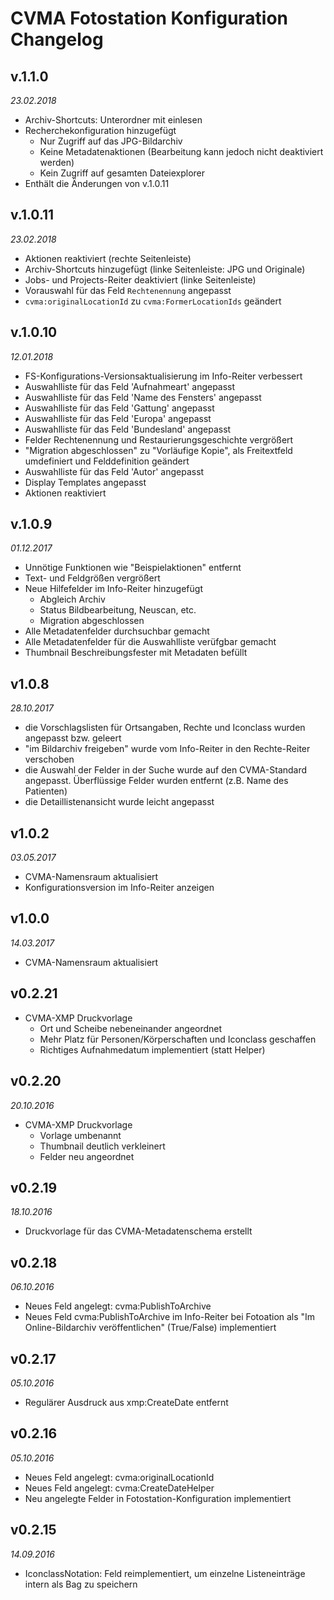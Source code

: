 # CVMA Fotostation Konfiguration Changelog

## v.1.1.0

*23.02.2018*

* Archiv-Shortcuts: Unterordner mit einlesen
* Recherchekonfiguration hinzugefügt
    - Nur Zugriff auf das JPG-Bildarchiv
    - Keine Metadatenaktionen (Bearbeitung kann jedoch nicht deaktiviert werden)
    - Kein Zugriff auf gesamten Dateiexplorer
* Enthält die Änderungen von v.1.0.11

## v.1.0.11

*23.02.2018*

* Aktionen reaktiviert (rechte Seitenleiste)
* Archiv-Shortcuts hinzugefügt (linke Seitenleiste: JPG und Originale)
* Jobs- und Projects-Reiter deaktiviert (linke Seitenleiste)
* Vorauswahl für das Feld `Rechtenennung` angepasst
* `cvma:originalLocationId` zu `cvma:FormerLocationIds` geändert

## v.1.0.10

*12.01.2018*

* FS-Konfigurations-Versionsaktualisierung im Info-Reiter verbessert
* Auswahlliste für das Feld 'Aufnahmeart' angepasst
* Auswahlliste für das Feld 'Name des Fensters' angepasst
* Auswahlliste für das Feld 'Gattung' angepasst
* Auswahlliste für das Feld 'Europa' angepasst
* Auswahlliste für das Feld 'Bundesland' angepasst
* Felder Rechtenennung und Restaurierungsgeschichte vergrößert
* "Migration abgeschlossen" zu "Vorläufige Kopie", als Freitextfeld umdefiniert und Felddefinition geändert
* Auswahlliste für das Feld 'Autor' angepasst
* Display Templates angepasst
* Aktionen reaktiviert

## v.1.0.9

*01.12.2017*

* Unnötige Funktionen wie "Beispielaktionen" entfernt
* Text- und Feldgrößen vergrößert
* Neue Hilfefelder im Info-Reiter hinzugefügt
  - Abgleich Archiv
  - Status Bildbearbeitung, Neuscan, etc.
  - Migration abgeschlossen
* Alle Metadatenfelder durchsuchbar gemacht
* Alle Metadatenfelder für die Auswahlliste verüfgbar gemacht
* Thumbnail Beschreibungsfester mit Metadaten befüllt
  

## v1.0.8

*28.10.2017*

* die Vorschlagslisten für Ortsangaben, Rechte und Iconclass wurden angepasst bzw. geleert
* "im Bildarchiv freigeben" wurde vom Info-Reiter in den Rechte-Reiter verschoben
* die Auswahl der Felder in der Suche wurde auf den CVMA-Standard angepasst. Überflüssige Felder wurden entfernt (z.B. Name des Patienten)
* die Detaillistenansicht wurde leicht angepasst


## v1.0.2

*03.05.2017*

* CVMA-Namensraum aktualisiert
* Konfigurationsversion im Info-Reiter anzeigen

## v1.0.0

*14.03.2017*

* CVMA-Namensraum aktualisiert

## v0.2.21

* CVMA-XMP Druckvorlage
    - Ort und Scheibe nebeneinander angeordnet
    - Mehr Platz für Personen/Körperschaften und Iconclass geschaffen
    - Richtiges Aufnahmedatum implementiert (statt Helper)

## v0.2.20

*20.10.2016*

* CVMA-XMP Druckvorlage
    - Vorlage umbenannt
    - Thumbnail deutlich verkleinert
    - Felder neu angeordnet


## v0.2.19

*18.10.2016*

* Druckvorlage für das CVMA-Metadatenschema erstellt

## v0.2.18

*06.10.2016*

* Neues Feld angelegt: cvma:PublishToArchive
* Neues Feld cvma:PublishToArchive im Info-Reiter bei Fotoation als "Im Online-Bildarchiv veröffentlichen" (True/False) implementiert

## v0.2.17

*05.10.2016*

* Regulärer Ausdruck aus xmp:CreateDate entfernt

## v0.2.16

*05.10.2016*

* Neues Feld angelegt: cvma:originalLocationId
* Neues Feld angelegt: cvma:CreateDateHelper
* Neu angelegte Felder in Fotostation-Konfiguration implementiert

## v0.2.15

*14.09.2016*

* IconclassNotation: Feld reimplementiert, um einzelne Listeneinträge intern als Bag zu speichern